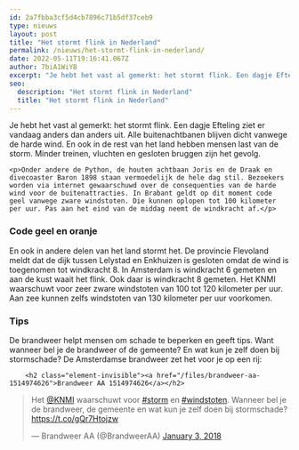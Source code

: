 ```yaml
---
id: 2a7fbba3cf5d4cb7896c71b5df37ceb9
type: nieuws
layout: post
title: "Het stormt flink in Nederland"
permalink: /nieuws/het-stormt-flink-in-nederland/
date: 2022-05-11T19:16:41.067Z
author: 7biA1WiYB
excerpt: "Je hebt het vast al gemerkt: het stormt flink. Een dagje Efteling ziet er vandaag anders dan anders uit. Alle buitenachtbanen blijven dicht vanwege de harde wind. En ook in de rest van het land hebben mensen last van de storm. Minder treinen, vluchten en gesloten bruggen zijn het gevolg.  "
seo:
  description: "Het stormt flink in Nederland"
  title: "Het stormt flink in Nederland"
---
```

Je hebt het vast al gemerkt: het stormt flink. Een dagje Efteling ziet er vandaag anders dan anders uit. Alle buitenachtbanen blijven dicht vanwege de harde wind. En ook in de rest van het land hebben mensen last van de storm. Minder treinen, vluchten en gesloten bruggen zijn het gevolg.  

    <p>Onder andere de Python, de houten achtbaan Joris en de Draak en divecoaster Baron 1898 staan vermoedelijk de hele dag stil. Bezoekers worden via internet gewaarschuwd over de consequenties van de harde wind voor de buitenattracties. In Brabant geldt op dit moment code geel vanwege zware windstoten. Die kunnen oplopen tot 100 kilometer per uur. Pas aan het eind van de middag neemt de windkracht af.</p>
<h3>Code geel en oranje</h3>
<p>En ook in andere delen van het land stormt het. De provincie Flevoland meldt dat de dijk tussen Lelystad en Enkhuizen is gesloten omdat de wind is toegenomen tot windkracht 8. In Amsterdam is windkracht 6 gemeten en aan de kust waait het flink. Ook daar is windkracht 8 gemeten. Het KNMI waarschuwt voor zeer zware windstoten van 100 tot 120 kilometer per uur. Aan zee kunnen zelfs windstoten van 130 kilometer per uur voorkomen. </p>
<h3>Tips</h3>
<p>De brandweer helpt mensen om schade te beperken en geeft tips. Want wanneer bel je de brandweer of de gemeente? En wat kun je zelf doen bij stormschade? De Amsterdamse brandweer zet het voor je op een rij:</p>
<p><div class="media media-element-container media-default"><div id="file-420618" class="file file-document file-text-oembed">

        <h2 class="element-invisible"><a href="/files/brandweer-aa-1514974626">Brandweer AA 1514974626</a></h2>
    
  
  <div class="content">
    
<blockquote class="twitter-tweet" data-width="550"><p lang="nl" dir="ltr">Het <a href="https://twitter.com/KNMI?ref_src=twsrc%5Etfw">@KNMI</a> waarschuwt voor <a href="https://twitter.com/hashtag/storm?src=hash&amp;ref_src=twsrc%5Etfw">#storm</a> en <a href="https://twitter.com/hashtag/windstoten?src=hash&amp;ref_src=twsrc%5Etfw">#windstoten</a>. Wanneer bel je de brandweer, de gemeente en wat kun je zelf doen bij stormschade? <a href="https://t.co/gQr7Htojzw">https://t.co/gQr7Htojzw</a></p>&mdash; Brandweer AA (@BrandweerAA) <a href="https://twitter.com/BrandweerAA/status/948460408301604864?ref_src=twsrc%5Etfw">January 3, 2018</a></blockquote>
<script async="" src="https://platform.twitter.com/widgets.js" charset="utf-8"></script>
  </div>

  
</div>
</div>  
